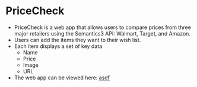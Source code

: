 # PriceCheck
- PriceCheck is a web app that allows users to compare prices from three major retailers using the Semantics3 API: Walmart, Target, and Amazon. 
- Users can add the items they want to their wish list. 
- Each item displays a set of key data
  - Name
  - Price
  - Image
  - URL
- The web app can be viewed here: [asdf](tg1632.pythonanywhere.com) 

